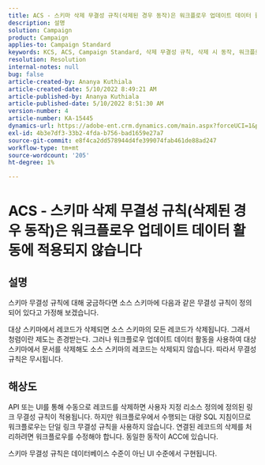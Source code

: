 ```yaml
---
title: ACS - 스키마 삭제 무결성 규칙(삭제된 경우 동작)은 워크플로우 업데이트 데이터 활동에 적용되지 않습니다
description: 설명
solution: Campaign
product: Campaign
applies-to: Campaign Standard
keywords: KCS, ACS, Campaign Standard, 삭제 무결성 규칙, 삭제 시 동작, 워크플로우, 데이터 업데이트
resolution: Resolution
internal-notes: null
bug: false
article-created-by: Ananya Kuthiala
article-created-date: 5/10/2022 8:49:21 AM
article-published-by: Ananya Kuthiala
article-published-date: 5/10/2022 8:51:30 AM
version-number: 4
article-number: KA-15445
dynamics-url: https://adobe-ent.crm.dynamics.com/main.aspx?forceUCI=1&pagetype=entityrecord&etn=knowledgearticle&id=01894013-3ed0-ec11-a7b5-0022480a8e40
exl-id: 4b3e7df3-33b2-4fda-b756-bad1659e27a7
source-git-commit: e8f4ca2dd578944d4fe399074fab461de88ad247
workflow-type: tm+mt
source-wordcount: '205'
ht-degree: 1%

---
```


# ACS - 스키마 삭제 무결성 규칙(삭제된 경우 동작)은 워크플로우 업데이트 데이터 활동에 적용되지 않습니다

## 설명


스키마 무결성 규칙에 대해 궁금하다면 소스 스키마에 다음과 같은 무결성 규칙이 정의되어 있다고 가정해 보겠습니다.



대상 스키마에서 레코드가 삭제되면 소스 스키마의 모든 레코드가 삭제됩니다. 그래서 청렴이란 제도는 존경받는다. 그러나 워크플로우 업데이트 데이터 활동을 사용하여 대상 스키마에서 문서를 삭제해도 소스 스키마의 레코드는 삭제되지 않습니다. 따라서 무결성 규칙은 무시됩니다.


## 해상도


API 또는 UI를 통해 수동으로 레코드를 삭제하면 사용자 지정 리소스 정의에 정의된 링크 무결성 규칙이 적용됩니다. 하지만 워크플로우에서 수행되는 대량 SQL 지침이므로 워크플로우는 단일 링크 무결성 규칙을 사용하지 않습니다. 연결된 레코드의 삭제를 처리하려면 워크플로우를 수정해야 합니다. 동일한 동작이 ACC에 있습니다.

스키마 무결성 규칙은 데이터베이스 수준이 아닌 UI 수준에서 구현됩니다.
